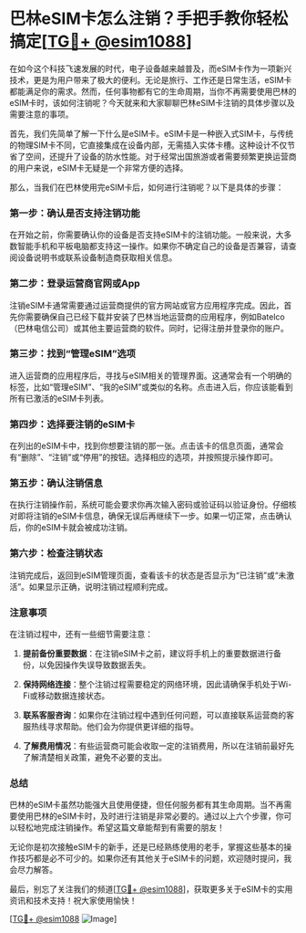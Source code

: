 # 巴林eSIM卡怎么注销？手把手教你轻松搞定[[TG💪+ @esim1088](https://t.me/s/esim1088)]

在如今这个科技飞速发展的时代，电子设备越来越普及，而eSIM卡作为一项新兴技术，更是为用户带来了极大的便利。无论是旅行、工作还是日常生活，eSIM卡都能满足你的需求。然而，任何事物都有它的生命周期，当你不再需要使用巴林的eSIM卡时，该如何注销呢？今天就来和大家聊聊巴林eSIM卡注销的具体步骤以及需要注意的事项。

首先，我们先简单了解一下什么是eSIM卡。eSIM卡是一种嵌入式SIM卡，与传统的物理SIM卡不同，它直接集成在设备内部，无需插入实体卡槽。这种设计不仅节省了空间，还提升了设备的防水性能。对于经常出国旅游或者需要频繁更换运营商的用户来说，eSIM卡无疑是一个非常方便的选择。

那么，当我们在巴林使用完eSIM卡后，如何进行注销呢？以下是具体的步骤：

### **第一步：确认是否支持注销功能**

在开始之前，你需要确认你的设备是否支持eSIM卡的注销功能。一般来说，大多数智能手机和平板电脑都支持这一操作。如果你不确定自己的设备是否兼容，请查阅设备说明书或联系设备制造商获取相关信息。

### **第二步：登录运营商官网或App**

注销eSIM卡通常需要通过运营商提供的官方网站或官方应用程序完成。因此，首先你需要确保自己已经下载并安装了巴林当地运营商的应用程序，例如Batelco（巴林电信公司）或其他主要运营商的软件。同时，记得注册并登录你的账户。

### **第三步：找到“管理eSIM”选项**

进入运营商的应用程序后，寻找与eSIM相关的管理界面。这通常会有一个明确的标签，比如“管理eSIM”、“我的eSIM”或类似的名称。点击进入后，你应该能看到所有已激活的eSIM卡列表。

### **第四步：选择要注销的eSIM卡**

在列出的eSIM卡中，找到你想要注销的那一张。点击该卡的信息页面，通常会有“删除”、“注销”或“停用”的按钮。选择相应的选项，并按照提示操作即可。

### **第五步：确认注销信息**

在执行注销操作前，系统可能会要求你再次输入密码或验证码以验证身份。仔细核对即将注销的eSIM卡信息，确保无误后再继续下一步。如果一切正常，点击确认后，你的eSIM卡就会被成功注销。

### **第六步：检查注销状态**

注销完成后，返回到eSIM管理页面，查看该卡的状态是否显示为“已注销”或“未激活”。如果显示正确，说明注销过程顺利完成。

### **注意事项**

在注销过程中，还有一些细节需要注意：

1. **提前备份重要数据**：在注销eSIM卡之前，建议将手机上的重要数据进行备份，以免因操作失误导致数据丢失。
   
2. **保持网络连接**：整个注销过程需要稳定的网络环境，因此请确保手机处于Wi-Fi或移动数据连接状态。

3. **联系客服咨询**：如果你在注销过程中遇到任何问题，可以直接联系运营商的客服热线寻求帮助。他们会为你提供更详细的指导。

4. **了解费用情况**：有些运营商可能会收取一定的注销费用，所以在注销前最好先了解清楚相关政策，避免不必要的支出。

### **总结**

巴林的eSIM卡虽然功能强大且使用便捷，但任何服务都有其生命周期。当不再需要使用巴林的eSIM卡时，及时进行注销是非常必要的。通过以上六个步骤，你可以轻松地完成注销操作。希望这篇文章能帮到有需要的朋友！

无论你是初次接触eSIM卡的新手，还是已经熟练使用的老手，掌握这些基本的操作技巧都是必不可少的。如果你还有其他关于eSIM卡的问题，欢迎随时提问，我会尽力解答。

最后，别忘了关注我们的频道[[TG💪+ @esim1088](https://t.me/s/esim1088)]，获取更多关于eSIM卡的实用资讯和技术支持！祝大家使用愉快！

[[TG💪+ @esim1088](https://t.me/s/esim1088) ![Image](https://i.postimg.cc/4NQfJmqS/Snipaste-2025-05-13-00-14-12.png)]